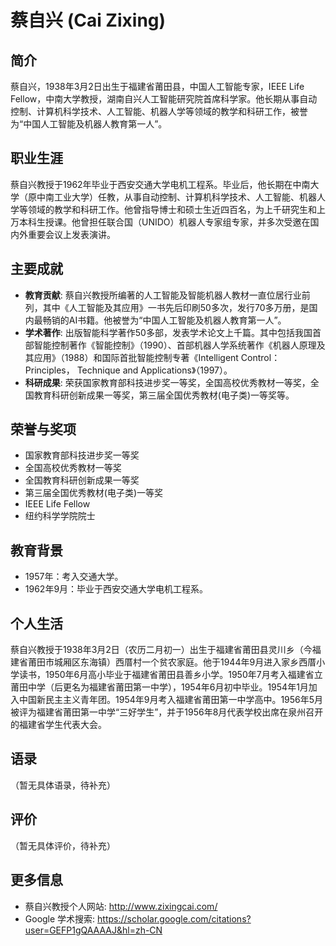 # 蔡自兴 (Cai Zixing)

## 简介
蔡自兴，1938年3月2日出生于福建省莆田县，中国人工智能专家，IEEE Life Fellow，中南大学教授，湖南自兴人工智能研究院首席科学家。他长期从事自动控制、计算机科学技术、人工智能、机器人学等领域的教学和科研工作，被誉为“中国人工智能及机器人教育第一人”。

## 职业生涯
蔡自兴教授于1962年毕业于西安交通大学电机工程系。毕业后，他长期在中南大学（原中南工业大学）任教，从事自动控制、计算机科学技术、人工智能、机器人学等领域的教学和科研工作。他曾指导博士和硕士生近四百名，为上千研究生和上万本科生授课。他曾担任联合国（UNIDO）机器人专家组专家，并多次受邀在国内外重要会议上发表演讲。

## 主要成就
- **教育贡献**: 蔡自兴教授所编著的人工智能及智能机器人教材一直位居行业前列，其中《人工智能及其应用》一书先后印刷50多次，发行70多万册，是国内最畅销的AI书籍。他被誉为“中国人工智能及机器人教育第一人”。
- **学术著作**: 出版智能科学著作50多部，发表学术论文上千篇。其中包括我国首部智能控制著作《智能控制》（1990）、首部机器人学系统著作《机器人原理及其应用》（1988）和国际首批智能控制专著《Intelligent Control：Principles， Technique and Applications》（1997）。
- **科研成果**: 荣获国家教育部科技进步奖一等奖，全国高校优秀教材一等奖，全国教育科研创新成果一等奖，第三届全国优秀教材(电子类)一等奖等。

## 荣誉与奖项
- 国家教育部科技进步奖一等奖
- 全国高校优秀教材一等奖
- 全国教育科研创新成果一等奖
- 第三届全国优秀教材(电子类)一等奖
- IEEE Life Fellow
- 纽约科学学院院士

## 教育背景
- 1957年：考入交通大学。
- 1962年9月：毕业于西安交通大学电机工程系。

## 个人生活
蔡自兴教授于1938年3月2日（农历二月初一）出生于福建省莆田县灵川乡（今福建省莆田市城厢区东海镇）西厝村一个贫农家庭。他于1944年9月进入家乡西厝小学读书，1950年6月高小毕业于福建省莆田县善乡小学。1950年7月考入福建省立莆田中学（后更名为福建省莆田第一中学），1954年6月初中毕业。1954年1月加入中国新民主主义青年团。1954年9月考入福建省莆田第一中学高中。1956年5月被评为福建省莆田第一中学“三好学生”，并于1956年8月代表学校出席在泉州召开的福建省学生代表大会。

## 语录
（暂无具体语录，待补充）

## 评价
（暂无具体评价，待补充）

## 更多信息
- 蔡自兴教授个人网站: http://www.zixingcai.com/
- Google 学术搜索: https://scholar.google.com/citations?user=GEFP1gQAAAAJ&hl=zh-CN


